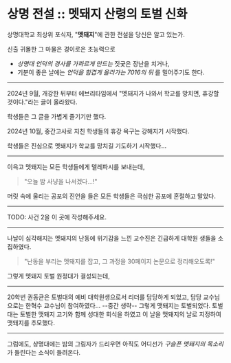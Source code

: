 # 상명 전설 :: 멧돼지 산령의 토벌 신화

상명대학교 최상위 포식자, "**멧돼지**"에 관한 전설을 당신은 알고 있는가.

신출 귀몰한 그 마물은 경이로은 초능력으로
* _상명대 언덕의 경사를 가파르게 만드는_ 짓궂은 장난을 치거나,
* 기분이 좋은 날에는 _언덕을 힘겹게 올라가는 7016의 뒤_ 를 밀어주기도 한다.

---

2024년 9월, 개강한 뒤부터 에브리타임에서 "멧돼지가 나와서 학교를 망치면, 휴강할 것이다."라는 글이 올라왔다.

학생들은 그 글을 가볍게 즐기기만 했다.


2024년 10월, 중간고사로 지친 학생들의 휴강 욕구는 강해지기 시작했다.

학생들은 진심으로 멧돼지가 학교를 망치길 기도하기 시작했다...

---

이윽고 멧돼지는 모든 학생들에게 텔레파시를 보내는데,
> "오늘 밤 사냥을 나서겠다...!"

머릿 속에 울리는 공포의 진언을 들은 모든 학생들은 극심한 공포에 혼절하고 말았다.

---

TODO: 사건 2을 이 곳에 작성해주세요.

---

나날이 심각해지는 멧돼지의 난동에 위기감을 느낀 교수진은 긴급하게 대학원 생들을 소집하였다.

> "난동을 부리는 멧돼지를 잡고, 그 과정을 30페이지 논문으로 정리해오도록!"

그렇게 멧돼지 토벌 원정대가 결성되는데,

---

20학번 권동균은 토벌대의 예비 대학원생으로서 리더를 담당하게 되었고, 담당 교수님으로는 한혁수 교수님이 참여하였다...
--중간 생략--
그렇게 맷돼지는 토벌되었다. 
토벌대는 토벌한 맷돼지 고기와 함께 성대한 회식을 하였고 이 날을 맷돼지의 날로 지정하여 맷돼지를 추모했다.

---

그럼에도, 상명대에는 밤의 그림자가 드리우면 아직도 어디선가 _구슬픈 멧돼지의 목소리_ 가 들린다는 소식이 들려온다.
